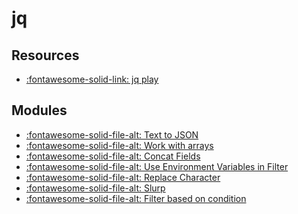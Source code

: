 jq
===

Resources
---

- [:fontawesome-solid-link: jq play][1]

<!-- Links -->
[1]: https://jqplay.org/

Modules
---

- [:fontawesome-solid-file-alt: Text to JSON](01-text-to-json.md)
- [:fontawesome-solid-file-alt: Work with arrays](02-work-with-arrays.md)
- [:fontawesome-solid-file-alt: Concat Fields](03-concat-fields.md)
- [:fontawesome-solid-file-alt: Use Environment Variables in
    Filter](04-use-environment-variables-in-filter.md)
- [:fontawesome-solid-file-alt: Replace Character](05-replace-character.md)
- [:fontawesome-solid-file-alt: Slurp](06-slurp.md)
- [:fontawesome-solid-file-alt: Filter based on
    condition](07-filter-based-on-condition.md)
